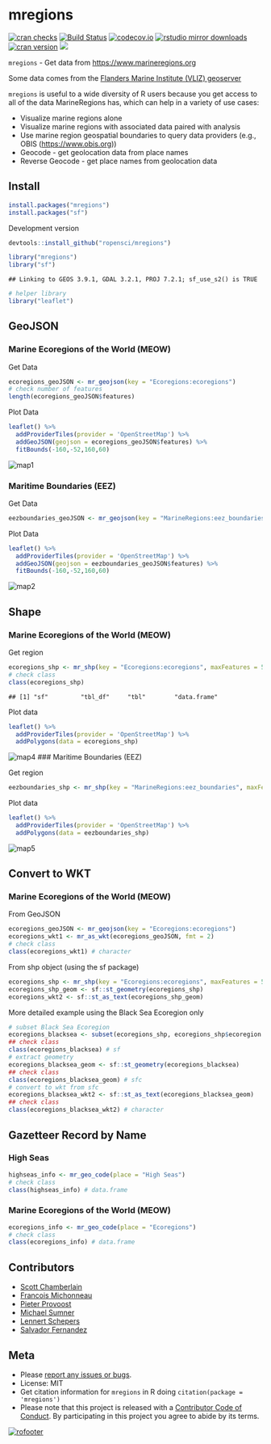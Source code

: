 
# mregions

[![cran
checks](https://cranchecks.info/badges/worst/mregions)](https://cranchecks.info/pkgs/mregions)
[![Build
Status](https://travis-ci.org/ropensci/mregions.svg)](https://travis-ci.org/ropensci/mregions)
[![codecov.io](https://codecov.io/github/ropensci/mregions/coverage.svg?branch=master)](https://codecov.io/github/ropensci/mregions?branch=master)
[![rstudio mirror
downloads](http://cranlogs.r-pkg.org/badges/mregions?color=FAB657)](https://github.com/r-hub/cranlogs.app)
[![cran
version](http://www.r-pkg.org/badges/version/mregions)](https://cran.r-project.org/package=mregions)
[![](https://badges.ropensci.org/53_status.svg)](https://github.com/ropensci/software-review/issues/53)

`mregions` - Get data from <https://www.marineregions.org>

Some data comes from the [Flanders Marine Institute (VLIZ)
geoserver](http://geo.vliz.be/geoserver/web/)

`mregions` is useful to a wide diversity of R users because you get
access to all of the data MarineRegions has, which can help in a variety
of use cases:

-   Visualize marine regions alone
-   Visualize marine regions with associated data paired with analysis
-   Use marine region geospatial boundaries to query data providers
    (e.g., OBIS (<https://www.obis.org>))
-   Geocode - get geolocation data from place names
-   Reverse Geocode - get place names from geolocation data

## Install

``` r
install.packages("mregions")
install.packages("sf")
```

Development version

``` r
devtools::install_github("ropensci/mregions")
```

``` r
library("mregions")
library("sf")
```

    ## Linking to GEOS 3.9.1, GDAL 3.2.1, PROJ 7.2.1; sf_use_s2() is TRUE

``` r
# helper library
library("leaflet")
```

## GeoJSON

### Marine Ecoregions of the World (MEOW)

Get Data

``` r
ecoregions_geoJSON <- mr_geojson(key = "Ecoregions:ecoregions")
# check number of features
length(ecoregions_geoJSON$features)
```

Plot Data

``` r
leaflet() %>%
  addProviderTiles(provider = 'OpenStreetMap') %>%
  addGeoJSON(geojson = ecoregions_geoJSON$features) %>%
  fitBounds(-160,-52,160,60)
```

![map1](tools/img/leaf1_ecoregions.png)

### Maritime Boundaries (EEZ)

Get Data

``` r
eezboundaries_geoJSON <- mr_geojson(key = "MarineRegions:eez_boundaries")
```

Plot Data

``` r
leaflet() %>%
  addProviderTiles(provider = 'OpenStreetMap') %>%
  addGeoJSON(geojson = eezboundaries_geoJSON$features) %>%
  fitBounds(-160,-52,160,60)
```

![map2](tools/img/leaf1_eezboundaries.png)

## Shape

### Marine Ecoregions of the World (MEOW)

Get region

``` r
ecoregions_shp <- mr_shp(key = "Ecoregions:ecoregions", maxFeatures = 50)
# check class
class(ecoregions_shp)
```

    ## [1] "sf"         "tbl_df"     "tbl"        "data.frame"

Plot data

``` r
leaflet() %>%
  addProviderTiles(provider = 'OpenStreetMap') %>%
  addPolygons(data = ecoregions_shp)
```

![map4](tools/img/leaf2_ecoregions.png) ### Maritime Boundaries (EEZ)

Get region

``` r
eezboundaries_shp <- mr_shp(key = "MarineRegions:eez_boundaries", maxFeatures = 50)
```

Plot data

``` r
leaflet() %>%
  addProviderTiles(provider = 'OpenStreetMap') %>%
  addPolygons(data = eezboundaries_shp)
```

![map5](tools/img/leaf2_eezboundaries.png)

## Convert to WKT

### Marine Ecoregions of the World (MEOW)

From GeoJSON

``` r
ecoregions_geoJSON <- mr_geojson(key = "Ecoregions:ecoregions")
ecoregions_wkt1 <- mr_as_wkt(ecoregions_geoJSON, fmt = 2)
# check class
class(ecoregions_wkt1) # character
```

From shp object (using the sf package)

``` r
ecoregions_shp <- mr_shp(key = "Ecoregions:ecoregions", maxFeatures = 50)
ecoregions_shp_geom <- sf::st_geometry(ecoregions_shp)
ecoregions_wkt2 <- sf::st_as_text(ecoregions_shp_geom)
```

More detailed example using the Black Sea Ecoregion only

``` r
# subset Black Sea Ecoregion
ecoregions_blacksea <- subset(ecoregions_shp, ecoregions_shp$ecoregion == "Black Sea")
## check class
class(ecoregions_blacksea) # sf
# extract geometry
ecoregions_blacksea_geom <- sf::st_geometry(ecoregions_blacksea) 
## check class
class(ecoregions_blacksea_geom) # sfc
# convert to wkt from sfc
ecoregions_blacksea_wkt2 <- sf::st_as_text(ecoregions_blacksea_geom)
## check class
class(ecoregions_blacksea_wkt2) # character
```

## Gazetteer Record by Name

### High Seas

``` r
highseas_info <- mr_geo_code(place = "High Seas")
# check class
class(highseas_info) # data.frame
```

### Marine Ecoregions of the World (MEOW)

``` r
ecoregions_info <- mr_geo_code(place = "Ecoregions")
# check class
class(ecoregions_info) # data.frame
```

## Contributors

-   [Scott Chamberlain](https://github.com/sckott)
-   [Francois Michonneau](https://github.com/fmichonneau)
-   [Pieter Provoost](https://github.com/pieterprovoost)
-   [Michael Sumner](https://github.com/mdsumner)
-   [Lennert Schepers](https://github.com/LennertSchepers)
-   [Salvador Fernandez](https://github.com/salvafern)

## Meta

-   Please [report any issues or
    bugs](https://github.com/ropensci/mregions/issues).
-   License: MIT
-   Get citation information for `mregions` in R doing
    `citation(package = 'mregions')`
-   Please note that this project is released with a [Contributor Code
    of
    Conduct](https://github.com/ropensci/mregions/blob/master/CONDUCT.md).
    By participating in this project you agree to abide by its terms.

[![rofooter](https://ropensci.org/public_images/github_footer.png)](https://ropensci.org)
